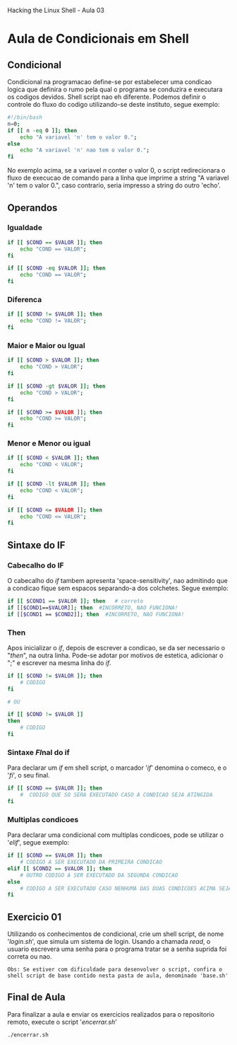 Hacking the Linux Shell - Aula 03

# Aula de Condicionais em Shell

## Condicional
Condicional na programacao define-se por estabelecer uma condicao logica que definira o rumo pela qual o programa se conduzira e executara os codigos devidos.
Shell script nao eh diferente. Podemos definir o controle do fluxo do codigo utilizando-se deste instituto, segue exemplo:
```bash
#!/bin/bash
n=0;
if [[ n -eq 0 ]]; then
    echo "A variavel 'n' tem o valor 0.";
else
    echo "A variavel 'n' nao tem o valor 0.";
fi
```
No exemplo acima, se a variavel _n_ conter o valor 0, o script redirecionara o fluxo de execucao de comando para a linha que imprime a string "A variavel 'n' tem o valor 0.", caso contrario, seria impresso a string do outro 'echo'.

## Operandos

### Igualdade
```bash
if [[ $COND == $VALOR ]]; then
    echo "COND == VALOR";
fi

if [[ $COND -eq $VALOR ]]; then
    echo "COND == VALOR";
fi
```

### Diferenca
```bash
if [[ $COND != $VALOR ]]; then
    echo "COND != VALOR";
fi
```

### Maior e Maior ou Igual
```bash
if [[ $COND > $VALOR ]]; then
    echo "COND > VALOR";
fi

if [[ $COND -gt $VALOR ]]; then
    echo "COND > VALOR";
fi

if [[ $COND >= $VALOR ]]; then
    echo "COND >= VALOR";
fi
```

### Menor e Menor ou igual
```bash
if [[ $COND < $VALOR ]]; then
    echo "COND < VALOR";
fi

if [[ $COND -lt $VALOR ]]; then
    echo "COND < VALOR";
fi

if [[ $COND <= $VALOR ]]; then
    echo "COND <= VALOR";
fi
```

## Sintaxe do IF

### Cabecalho do IF
O cabecalho do _if_ tambem apresenta 'space-sensitivity', nao admitindo que a condicao fique sem espacos separando-a dos colchetes. Segue exemplo:
```bash
if [[ $COND1 == $VALOR ]]; then   # correto
if [[$COND1==$VALOR]]; then  #INCORRETO, NAO FUNCIONA!
if [[$COND1 == $COND2]]; then  #INCORRETO, NAO FUNCIONA!
```

### Then
Apos inicializar o _if_, depois de escrever a condicao, se da ser necessario o "_then_", na outra linha. Pode-se adotar por motivos de estetica, adicionar o ";" e escrever na mesma linha do _if_.
```bash
if [[ $COND != $VALOR ]]; then
    # CODIGO
fi

# OU

if [[ $COND != $VALOR ]]
then
    # CODIGO
fi
```

### Sintaxe *FI*nal do if
Para declarar um _if_ em shell script, o marcador '_if_' denomina o comeco, e o '_fi_', o seu final.
```bash
if [[ $COND == $VALOR ]]; then
    #  CODIGO QUE SO SERA EXECUTADO CASO A CONDICAO SEJA ATINGIDA
fi
```

### Multiplas condicoes
Para declarar uma condicional com multiplas condicoes, pode se utilizar o '_elif_', segue exemplo:
```bash
if [[ $COND == $VALOR ]]; then
    # CODIGO A SER EXECUTADO DA PRIMEIRA CONDICAO
elif [[ $COND2 == $VALOR ]]; then
    # OUTRO CODIGO A SER EXECUTADO DA SEGUNDA CONDICAO
else
    # CODIGO A SER EXECUTADO CASO NENHUMA DAS DUAS CONDICOES ACIMA SEJAM ATINGIDAS
fi
```


## Exercicio 01
Utilizando os conhecimentos de condicional, crie um shell script, de nome '*login.sh*', que simula um sistema de login.
Usando a chamada _read_, o usuario escrevera uma senha para o programa tratar se a senha suprida foi correta ou nao.

    Obs: Se estiver com dificuldade para desenvolver o script, confira o shell script de base contido nesta pasta de aula, denominado 'base.sh'



## Final de Aula
Para finalizar a aula e enviar os exercicios realizados para o repositorio remoto, execute o script '_encerrar.sh_'
```bash
./encerrar.sh
```
